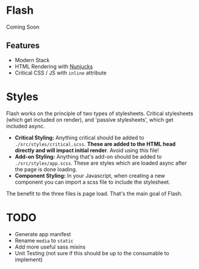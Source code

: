 # Flash #

Coming Soon

## Features
- Modern Stack
- HTML Rendering with [Nunjucks](https://mozilla.github.io/nunjucks/)
- Critical CSS / JS with `inline` attribute

# Styles
Flash works on the principle of two types of stylesheets. Critical stylesheets (which get included on render), and 'passive stylesheets', which get included async.

- **Critical Styling:** Anything critical should be added to `./src/styles/critical.scss`. **These are added to the HTML head directly and will impact initial render**. Avoid using this file!
- **Add-on Styling:** Anything that's add-on should be added to `./src/styles/app.scss`. These are styles which are loaded async after the page is done loading. 
- **Component Styling:** In your Javascript, when creating a new component you can import a scss file to include the stylesheet.

The benefit to the three files is page load. That's the main goal of Flash.


# TODO
- Generate app manifest
- Rename `media` to `static`
- Add more useful sass mixins
- Unit Testing (not sure if this should be up to the consumable to implement)